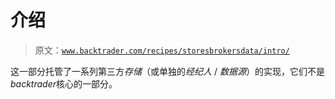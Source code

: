 # 介绍

> 原文：[`www.backtrader.com/recipes/storesbrokersdata/intro/`](https://www.backtrader.com/recipes/storesbrokersdata/intro/)

这一部分托管了一系列第三方*存储*（或单独的*经纪人* / *数据源*）的实现，它们不是*backtrader*核心的一部分。
